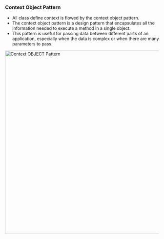 ### Context Object Pattern
- All class define context is flowed by the context object pattern.
- The context object pattern is a design pattern that encapsulates all the information needed to execute a method in a single object. 
- This pattern is useful for passing data between different parts of an application, 
especially when the data is complex or when there are many parameters to pass.

<img src="https://java-design-patterns.com/assets/img/context-object-sequence-diagram.094da2dc.png" alt="Context OBJECT Pattern" width="600"/>